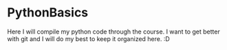 # PythonBasics
Here I will compile my python code through the course.
I want to get better with git and I will do my best to keep it organized here. :D